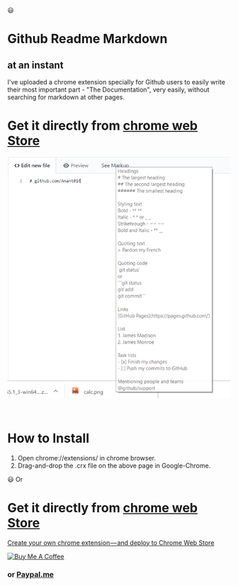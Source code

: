 :smiley:
# Github Readme Markdown
## at an instant

I've uploaded a chrome extension specially for Github users to easily write their most important part - "The Documentation", very easily, without searching for markdown at other pages.

# Get it directly from [chrome web Store](https://chrome.google.com/webstore/detail/github-readme-markdown/paacehodnnofnmhogoclomamladkpabg?hl=en&authuser=0)

[<img src="./demo.png"/>](https://www.youtube.com/watch?v=tNZjZklPdIg)

<br>

# How to Install

1. Open chrome://extensions/ in chrome browser.
2. Drag-and-drop the .crx file on the above page in Google-Chrome.

:smiley:
Or
# Get it directly from [chrome web Store](https://chrome.google.com/webstore/detail/github-readme-markdown/paacehodnnofnmhogoclomamladkpabg?hl=en&authuser=0)

[Create your own chrome extension — and deploy to Chrome Web Store](https://medium.com/coolanant999/create-your-own-chrome-extension-and-deploy-to-chrome-web-store-66685bc18b8)

<a href="https://www.buymeacoffee.com/anant016" target="_blank"><img src="https://cdn.buymeacoffee.com/buttons/v2/default-green.png" alt="Buy Me A Coffee" height= "60px" width="217px" ></a>
### or [Paypal.me](https://www.paypal.me/ARungta)
